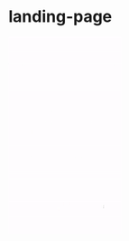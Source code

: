 # landing-page
<p float="left">
  <img src="https://github.com/aryoputrap/landing-page/blob/main/public/img/svg/svg.gif" width="200" height="350" alt="Laman"/>
</p>
